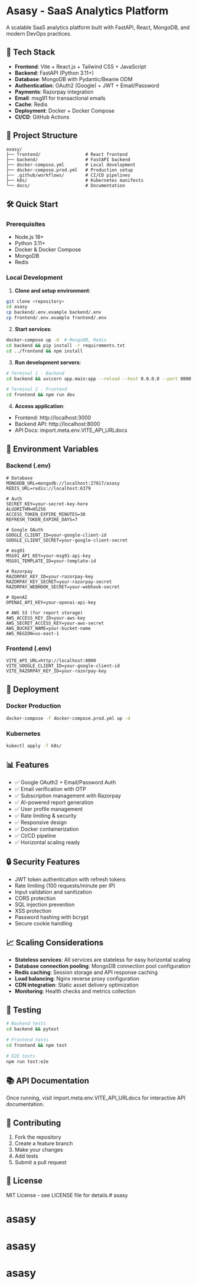 # Asasy - SaaS Analytics Platform

A scalable SaaS analytics platform built with FastAPI, React, MongoDB, and modern DevOps practices.

## 🚀 Tech Stack

- **Frontend**: Vite + React.js + Tailwind CSS + JavaScript
- **Backend**: FastAPI (Python 3.11+)
- **Database**: MongoDB with Pydantic/Beanie ODM
- **Authentication**: OAuth2 (Google) + JWT + Email/Password
- **Payments**: Razorpay integration
- **Email**: msg91 for transactional emails
- **Cache**: Redis
- **Deployment**: Docker + Docker Compose
- **CI/CD**: GitHub Actions

## 📁 Project Structure

```
asasy/
├── frontend/                 # React frontend
├── backend/                  # FastAPI backend
├── docker-compose.yml        # Local development
├── docker-compose.prod.yml   # Production setup
├── .github/workflows/        # CI/CD pipelines
├── k8s/                      # Kubernetes manifests
└── docs/                     # Documentation
```

## 🛠️ Quick Start

### Prerequisites

- Node.js 18+
- Python 3.11+
- Docker & Docker Compose
- MongoDB
- Redis

### Local Development

1. **Clone and setup environment**:

```bash
git clone <repository>
cd asasy
cp backend/.env.example backend/.env
cp frontend/.env.example frontend/.env
```

2. **Start services**:

```bash
docker-compose up -d  # MongoDB, Redis
cd backend && pip install -r requirements.txt
cd ../frontend && npm install
```

3. **Run development servers**:

```bash
# Terminal 1 - Backend
cd backend && uvicorn app.main:app --reload --host 0.0.0.0 --port 8000

# Terminal 2 - Frontend
cd frontend && npm run dev
```

4. **Access application**:

- Frontend: http://localhost:3000
- Backend API: http://localhost:8000
- API Docs: import.meta.env.VITE_API_URLdocs

## 🔧 Environment Variables

### Backend (.env)

```env
# Database
MONGODB_URL=mongodb://localhost:27017/asasy
REDIS_URL=redis://localhost:6379

# Auth
SECRET_KEY=your-secret-key-here
ALGORITHM=HS256
ACCESS_TOKEN_EXPIRE_MINUTES=30
REFRESH_TOKEN_EXPIRE_DAYS=7

# Google OAuth
GOOGLE_CLIENT_ID=your-google-client-id
GOOGLE_CLIENT_SECRET=your-google-client-secret

# msg91
MSG91_API_KEY=your-msg91-api-key
MSG91_TEMPLATE_ID=your-template-id

# Razorpay
RAZORPAY_KEY_ID=your-razorpay-key
RAZORPAY_KEY_SECRET=your-razorpay-secret
RAZORPAY_WEBHOOK_SECRET=your-webhook-secret

# OpenAI
OPENAI_API_KEY=your-openai-api-key

# AWS S3 (for report storage)
AWS_ACCESS_KEY_ID=your-aws-key
AWS_SECRET_ACCESS_KEY=your-aws-secret
AWS_BUCKET_NAME=your-bucket-name
AWS_REGION=us-east-1
```

### Frontend (.env)

```env
VITE_API_URL=http://localhost:8000
VITE_GOOGLE_CLIENT_ID=your-google-client-id
VITE_RAZORPAY_KEY_ID=your-razorpay-key
```

## 🚀 Deployment

### Docker Production

```bash
docker-compose -f docker-compose.prod.yml up -d
```

### Kubernetes

```bash
kubectl apply -f k8s/
```

## 📊 Features

- ✅ Google OAuth2 + Email/Password Auth
- ✅ Email verification with OTP
- ✅ Subscription management with Razorpay
- ✅ AI-powered report generation
- ✅ User profile management
- ✅ Rate limiting & security
- ✅ Responsive design
- ✅ Docker containerization
- ✅ CI/CD pipeline
- ✅ Horizontal scaling ready

## 🔒 Security Features

- JWT token authentication with refresh tokens
- Rate limiting (100 requests/minute per IP)
- Input validation and sanitization
- CORS protection
- SQL injection prevention
- XSS protection
- Password hashing with bcrypt
- Secure cookie handling

## 📈 Scaling Considerations

- **Stateless services**: All services are stateless for easy horizontal scaling
- **Database connection pooling**: MongoDB connection pool configuration
- **Redis caching**: Session storage and API response caching
- **Load balancing**: Nginx reverse proxy configuration
- **CDN integration**: Static asset delivery optimization
- **Monitoring**: Health checks and metrics collection

## 🧪 Testing

```bash
# Backend tests
cd backend && pytest

# Frontend tests
cd frontend && npm test

# E2E tests
npm run test:e2e
```

## 📚 API Documentation

Once running, visit import.meta.env.VITE_API_URLdocs for interactive API documentation.

## 🤝 Contributing

1. Fork the repository
2. Create a feature branch
3. Make your changes
4. Add tests
5. Submit a pull request

## 📄 License

MIT License - see LICENSE file for details.# asasy

# asasy

# asasy

# asasy
